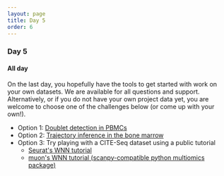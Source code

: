 ```yaml
---
layout: page
title: Day 5
order: 6
---
```


### Day 5

#### All day
On the last day, you hopefully have the tools to get started with work on your own datasets. We are available for all questions and support. Alternatively, or if you do not have your own project data yet, you are welcome to choose one of the challenges below (or come up with your own!).

- Option 1: [Doublet detection in PBMCs](https://buchauer-lab.github.io/charite-sc-data-course/doubletexercise/)
- Option 2: [Trajectory inference in the bone marrow](https://buchauer-lab.github.io/charite-sc-data-course/trajectoryexercise/)
- Option 3: Try playing with a CITE-Seq dataset using a public tutorial
  - [Seurat's WNN tutorial](https://satijalab.org/seurat/articles/weighted_nearest_neighbor_analysis)
  - [muon's WNN tutorial (scanpy-compatible python multiomics package)](https://muon-tutorials.readthedocs.io/en/latest/cite-seq/2-CITE-seq-PBMC-5k-Weighted-Neighbours.html)


